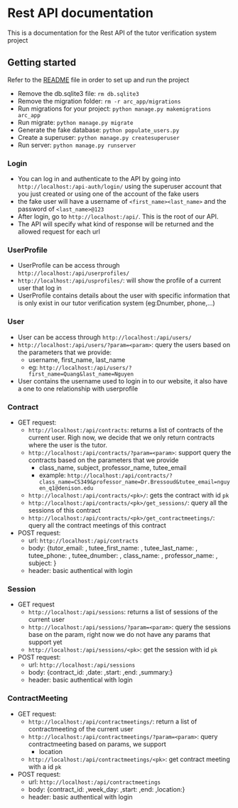 # Rest API documentation
This is a documentation for the Rest API of the tutor verification system project 

## Getting started
Refer to the [README](https://github.com/quang2705/ARC/blob/develop/README.md) file in order to set up and run the project

- Remove the db.sqlite3 file: `rm db.sqlite3` 
- Remove the migration folder: `rm -r arc_app/migrations`
- Run migrations for your project: `python manage.py makemigrations arc_app`
- Run migrate: `python manage.py migrate` 
- Generate the fake database: `python populate_users.py`
- Create a superuser: `python manage.py createsuperuser`
- Run server: `python manage.py runserver`

### Login 
- You can log in and authenticate to the API by going into `http://localhost:/api-auth/login/` using the superuser account that you just created or using one of the account of the fake users
- the fake user will have a username of `<first_name><last_name>` and the password of `<last_name>@123`
- After login, go to `http://localhost:/api/`. This is the root of our API.
- The API will specify what kind of response will be returned and the allowed request for each url
### UserProfile
- UserProfile can be access through `http://localhost:/api/userprofiles/`
- `http://localhost:/api/usprofiles/`: will show the profile of a current user that log in
- UserProfile contains details about the user with specific information that is only exist in our tutor verification system (eg:Dnumber, phone,...)
### User
- User can be access through `http://localhost:/api/users/`
- `http://localhost:/api/users/?param=<param>`: query the users based on the parameters that we provide:
  - username, first_name, last_name
  - eg: `http://localhost:/api/users/?first_name=Quang&last_name=Nguyen`
- User contains the username used to login in to our website, it also have a one to one relationship with userprofile
### Contract 
- GET request:
  -  `http://localhost:/api/contracts`: returns a list of contracts of the current user. Righ now, we decide that we only return contracts where the user is the tutor.
  - `http://localhost:/api/contracts/?param=<param>`: support query the contracts based on the parameters that we provide
    - class_name, subject, professor_name, tutee_email
    - example: `http://localhost:/api/contracts/?class_name=CS349&professor_name=Dr.Bressoud&tutee_email=nguyen_q1@denison.edu`
  - `http://localhost:/api/contracts/<pk>/`: gets the contract with id `pk`
  - `http://localhost:/api/contracts/<pk>/get_sessions/`: query all the sessions of this contract
  - `http://localhost:/api/contracts/<pk>/get_contractmeetings/`: query all the contract meetings of this contract
- POST request: 
  - url: `http://localhost:/api/contracts`
  - body: {tutor_email: , tutee_first_name: , tutee_last_name: , tutee_phone: , tutee_dnumber: , class_name: , professor_name: , subject: }
  - header: basic authentical with login
  
### Session 
- GET request
  - `http://localhost:/api/sessions`: returns a list of sessions of the current user
  - `http://localhost:/api/sessions/?param=<param>`: query the sessions base on the param, right now we do not have any params that support yet
  - `http://localhost:/api/sessions/<pk>`: get the session with id `pk`
- POST request: 
  - url: `http://localhost:/api/sessions`
  - body: {contract_id: ,date: ,start: ,end: ,summary:}
  - header: basic authentical with login
### ContractMeeting
- GET request:
  - `http://localhost:/api/contractmeetings/`: return a list of contractmeeting of the current user 
  - `http://localhost:/api/contractmeetings/?param=<param>`: query contractmeeting based on params, we support 
    - location
  - `http://localhost:/api/contractmeetings/<pk>`: get contract meeting with a id `pk`
- POST request: 
  - url: `http://localhost:/api/contractmeetings`
  - body: {contract_id: ,week_day: ,start: ,end: ,location:}
  - header: basic authentical with login

